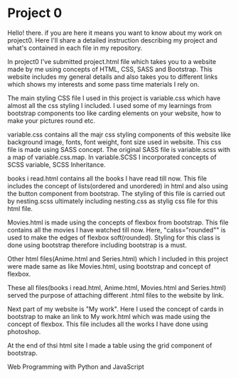 # Project 0
Hello! there.
if you are here it means you want to know about my work on project0.
Here I'll share a detailed instruction describing my project and what's contained in each file in my repository.

In project0 I've submitted project.html file which takes you to a website made by me using concepts of HTML, CSS, SASS and Bootstrap. This website includes my general details and also takes you to different links which shows my interests and some pass time materials I rely on.

The main styling CSS file I used in this project is variable.css which have almost all the css styling I included. I used some of my learnings from bootstrap components too like carding elements on your website, how to make your pictures round etc.

variable.css contains all the majr css styling components of this website like background image, fonts, font weight, font size used in website. This css file is made using SASS concept. The original SASS file is variable.scss with a map of variable.css.map. In variable.SCSS I incorporated concepts of SCSS variable, SCSS Inheritance.

books i read.html contains all the books I have read till now. This file includes the concept of lists(ordered and unordered) in html and also using the button component from bootstrap. The styling of this file is carried out by nesting.scss ultimately including nesting.css as stylig css file for this html file.

Movies.html is made using the concepts of flexbox from bootstrap. This file contains all the movies I have watched till now. Here, "calss="rounded"" is used to make the edges of flexbox soft(rounded). Styling for this class is done using bootstrap therefore including bootstrap is a must.

Other html files(Anime.html and Series.html) which I included in this project were made same as like Movies.html, using bootstrap and concept of flexbox.

These all files(books i read.html, Anime.html, Movies.html and Series.html) served the purpose of attaching different .html files to the website by link.

Next part of my website is "My work".  Here I used the concept of cards in bootstrap to make an link to My work.html which was made using the concept of flexbox. This file includes all the works I have done using photoshop.

At the end of thsi html site I made a table using the grid component of bootstrap.


Web Programming with Python and JavaScript
